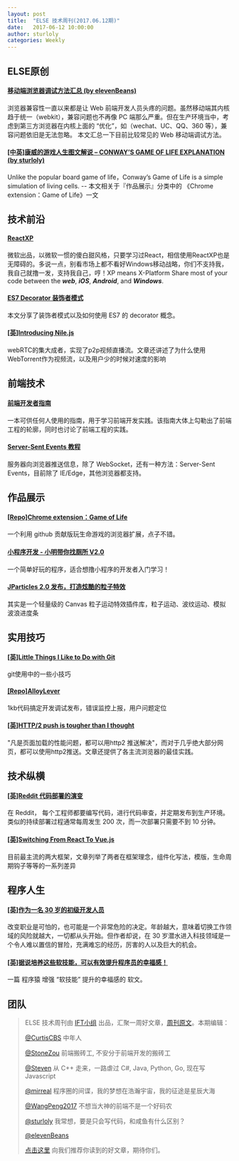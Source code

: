 ```yaml
---
layout: post
title:  "ELSE 技术周刊(2017.06.12期)"
date:   2017-06-12 10:00:00
author: sturloly
categories: Weekly
---
```


## ELSE原创

#### [移动端浏览器调试方法汇总 (by elevenBeans)](http://elevenbeans.github.io/2017/06/06/%E7%A7%BB%E5%8A%A8%E7%AB%AF%E6%B5%8F%E8%A7%88%E5%99%A8%E8%B0%83%E8%AF%95%E6%96%B9%E6%B3%95%E6%B1%87%E6%80%BB/)
浏览器兼容性一直以来都是让 Web 前端开发人员头疼的问题。虽然移动端其内核趋于统一（webkit），兼容问题也不再像 PC 端那么严重。但在生产环境当中，考虑到第三方浏览器在内核上面的 “优化”，如（wechat、UC、QQ、360 等），兼容问题依旧是无法忽略。
本文汇总一下目前比较常见的 Web 移动端调试方法。

#### [[中英]康威的游戏人生图文解说 – CONWAY’S GAME OF LIFE EXPLANATION (by sturloly)](https://www.sturloly.com/2017/06/12/%E5%90%AC%E8%AF%91conways-game-of-life-is-sample-game-by-john-conway/)
Unlike the popular board game of life，Conway’s Game of Life is a simple simulation of living cells.
  -- 本文相关于『作品展示』分类中的 《Chrome extension：Game of Life》一文

## 技术前沿
#### [ReactXP](https://microsoft.github.io/reactxp/)
微软出品，以微软一惯的傻白甜风格，只要学习过React，相信使用ReactXP也是无障碍的。多说一点，别看市场上都不看好Windows移动战略，你们不支持我，我自己就撸一发，支持我自己，哼！XP means X-Platform  Share most of your code between the ***web***, ***iOS***, ***Android***, and ***Windows***.

#### [ES7 Decorator 装饰者模式](http://taobaofed.org/blog/2015/11/16/es7-decorator/)
本文分享了装饰者模式以及如何使用 ES7 的 decorator 概念。

#### [[英]Introducing Nile.js](https://hackernoon.com/introducing-nile-js-81d83a31cfe3)
webRTC的集大成者，实现了p2p视频直播流。文章还讲述了为什么使用WebTorrent作为视频流，以及用户少的时候对速度的影响

## 前端技术
#### [前端开发者指南](https://github.com/xitu/front-end-handbook-2017)
一本可供任何人使用的指南，用于学习前端开发实践。该指南大体上勾勒出了前端工程的轮廓，同时也讨论了前端工程的实践。

#### [Server-Sent Events 教程](http://www.ruanyifeng.com/blog/2017/05/server-sent_events.html)
服务器向浏览器推送信息，除了 WebSocket，还有一种方法：Server-Sent Events，目前除了 IE/Edge，其他浏览器都支持。


## 作品展示
#### [[Repo]Chrome extension：Game of Life](https://github.com/yuanchuan/game-of-life)
一个利用 github 贡献版玩生命游戏的浏览器扩展，点子不错。

#### [小程序开发 - 小明带你找厕所 V2.0](https://juejin.im/entry/5934d00eb123db00642591a9)
一个简单好玩的程序，适合想撸小程序的开发者入门学习！

#### [JParticles 2.0 发布，打造炫酷的粒子特效](https://segmentfault.com/a/1190000009707074)
其实是一个轻量级的 Canvas 粒子运动特效插件库，粒子运动、波纹运动、模拟波浪进度条

## 实用技巧
#### [[英]Little Things I Like to Do with Git](https://csswizardry.com/2017/05/little-things-i-like-to-do-with-git/)
git使用中的一些小技巧

#### [[Repo]AlloyLever](https://github.com/AlloyTeam/AlloyLever)
1kb代码搞定开发调试发布，错误监控上报，用户问题定位

#### [[英]HTTP/2 push is tougher than I thought](https://jakearchibald.com/2017/h2-push-tougher-than-i-thought/)
"凡是页面加载的性能问题，都可以用http2 推送解决"，而对于几乎绝大部分网页，都可以使用http2推送。文章还提供了各主流浏览器的最佳实践。

## 技术纵横
#### [[英]Reddit 代码部署的演变](https://redditblog.com/2017/06/02/the-evolution-of-code-deploys-at-reddit/)
在 Reddit， 每个工程师都要编写代码，进行代码审查，并定期发布到生产环境。类似的持续部署过程通常每周发生 200 次，而一次部署只需要不到 10 分钟。

#### [[英]Switching From React To Vue.js](http://vuejsdevelopers.com/2017/05/28/switch-from-react-to-vue-js/)
目前最主流的两大框架，文章列举了两者在框架理念，组件化写法，模版，生命周期钩子等等的一系列差异

## 程序人生
#### [[英]作为一名 30 岁的初级开发人员](https://medium.com/@eva_trostlos/being-a-junior-developer-at-30-38309f1daee8)
改变职业是可怕的，也可能是一个非常危险的决定。年龄越大，意味着切换工作领域的风险就越大，一切都从头开始。但作者却说，在 30 岁潜水进入科技领域是一个令人难以置信的冒险，充满难忘的经历，厉害的人以及巨大的机会。

#### [[英]据说培养这些软技能，可以有效提升程序员的幸福感！](https://mp.weixin.qq.com/s?__biz=MjM5MDE0Mjc4MA==&mid=2650996151&idx=1&sn=ad64621a47c38e5b952ab671f5ae3edb&chksm=bdbf05e48ac88cf2305eea94e6fea4bd4b73ffd460ecf8aaacc19a44e6cbbaef32ffd3d2696f&scene=21#wechat_redirect)
一篇 程序猿 增强 “软技能” 提升的幸福感的 软文。


## 团队

> ELSE 技术周刊由 [IFT小组](https://github.com/CtripFE) 出品，汇聚一周好文章，[周刊原文](https://zhuanlan.zhihu.com/p/27349942)。本期编辑：
>
> [@CurtisCBS](https://github.com/CurtisCBS) 中年人
>
> [@StoneZou](https://github.com/stoneyong) 前端搬砖工, 不安分于前端开发的搬砖工
>
> [@Steven](https://github.com/StevenX911) 从 C++ 走来，一路虐过 C#, Java, Python, Go, 现在写 Javascript
>
> [@mirreal](https://github.com/mirreal) 程序圈的间谍，我的梦想在浩瀚宇宙，我的征途是星辰大海
>
> [@WangPeng2017](https://github.com/WangPeng2017) 不想当大神的前端不是一个好码农
>
> [@sturloly](https://github.com/sturloly) 我常想，要是只会写代码，和咸鱼有什么区别？
>
> [@elevenBeans](https://github.com/elevenBeans)
>
> [点击这里](https://github.com/CtripFE/fe-weekly/issues) 向我们推荐你读到的好文章，期待你们。
